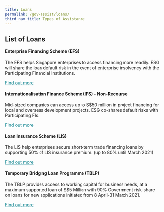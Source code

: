 ```yaml
---
title: Loans
permalink: /gov-assist/loans/
third_nav_title: Types of Assistance
---
```


## List of Loans

#### Enterprise Financing Scheme (EFS)

The EFS helps Singapore enterprises to access financing more readily. ESG will share the loan default risk in the event of enterprise insolvency with the Participating Financial Institutions.

<a href="https://www.enterprisesg.gov.sg/financial-assistance/loans-and-insurance/loans-and-insurance/enterprise-financing-scheme/overview" target="_blank" style="color:#037e8a">Find out more</a>

#### Internationalisation Finance Scheme (IFS) - Non-Recourse

Mid-sized companies can access up to S$50 million in project financing for local and overseas development projects. ESG co-shares default risks with Participating FIs. 

<a href="https://www.enterprisesg.gov.sg/financial-assistance/loans-and-insurance/loans-and-insurance/internationalisation-finance-scheme---non-recourse" target="_blank" style="color:#037e8a">Find out more</a>

#### Loan Insurance Scheme (LIS)

The LIS help enterprises secure short-term trade financing loans by supporting 50% of LIS insurance premium. (up to 80% until March 2021)

<a href="https://www.enterprisesg.gov.sg/financial-assistance/loans-and-insurance/loans-and-insurance/loan-insurance-scheme" target="_blank" style="color:#037e8a">Find out more</a>

#### Temporary Bridging Loan Programme (TBLP)

The TBLP provides access to working capital for business needs, at a maximum supported loan of S$5 Million with 90% Government risk-share on loans for new applications initiated from 8 April-31 March 2021.

<a href="https://www.enterprisesg.gov.sg/financial-assistance/loans-and-insurance/loans-and-insurance/temporary-bridging-loan-programme/overview" target="_blank" style="color:#037e8a">Find out more</a>

